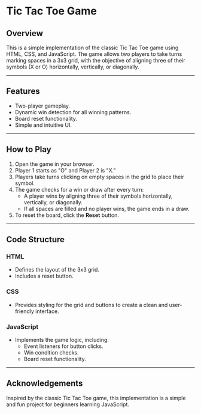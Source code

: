 # Tic Tac Toe Game

## Overview
This is a simple implementation of the classic Tic Tac Toe game using HTML, CSS, and JavaScript. The game allows two players to take turns marking spaces in a 3x3 grid, with the objective of aligning three of their symbols (X or O) horizontally, vertically, or diagonally.

---

## Features
- Two-player gameplay.
- Dynamic win detection for all winning patterns.
- Board reset functionality.
- Simple and intuitive UI.

---

## How to Play
1. Open the game in your browser.
2. Player 1 starts as "O" and Player 2 is "X."
3. Players take turns clicking on empty spaces in the grid to place their symbol.
4. The game checks for a win or draw after every turn:
   - A player wins by aligning three of their symbols horizontally, vertically, or diagonally.
   - If all spaces are filled and no player wins, the game ends in a draw.
5. To reset the board, click the **Reset** button.

---

## Code Structure

### HTML
- Defines the layout of the 3x3 grid.
- Includes a reset button.

### CSS
- Provides styling for the grid and buttons to create a clean and user-friendly interface.

### JavaScript
- Implements the game logic, including:
  - Event listeners for button clicks.
  - Win condition checks.
  - Board reset functionality.

---

## Acknowledgements
Inspired by the classic Tic Tac Toe game, this implementation is a simple and fun project for beginners learning JavaScript.

